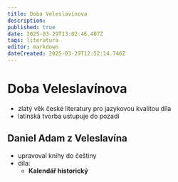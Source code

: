 ```yaml
---
title: Doba Veleslavínova
description: 
published: true
date: 2025-03-29T13:02:46.407Z
tags: literatura
editor: markdown
dateCreated: 2025-03-29T12:52:14.746Z
---
```


# Doba Veleslavínova
- zlatý věk české literatury pro jazykovou kvalitou díla
- latinská tvorba ustupuje do pozadí

## Daniel Adam z Veleslavína
- upravoval knihy do češtiny
- díla:
	- **Kalendář historický**